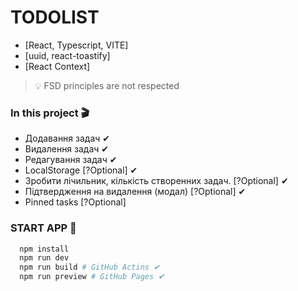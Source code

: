 # TODOLIST

- [React, Typescript, VITE]
- [uuid, react-toastify]
- [React Context]

> 💡 FSD principles are not respected

### In this project 🎬

- Додавання задач ✔
- Видалення задач ✔
- Редагування задач ✔
- LocalStorage [?Optional] ✔
- Зробити лічильник, кількість створенних задач. [?Optional] ✔
- Підтвердження на видалення (модал) [?Optional] ✔
- Pinned tasks [?Optional]

### START APP 🚀

```bash
  npm install
  npm run dev
  npm run build # GitHub Actins ✔
  npm run preview # GitHub Pages ✔
```
